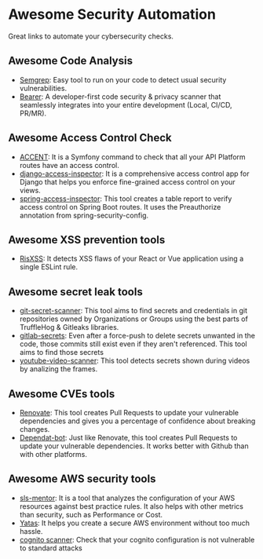 # Awesome Security Automation

Great links to automate your cybersecurity checks.

## Awesome Code Analysis

- [Semgrep](https://github.com/returntocorp/semgrep): Easy tool to run on your code to detect usual security vulnerabilities.
- [Bearer](https://github.com/Bearer/bearer): A developer-first code security & privacy scanner that seamlessly integrates into your entire development (Local, CI/CD, PR/MR).

## Awesome Access Control Check

- [ACCENT](https://github.com/theodo/accent): It is a Symfony command to check that all your API Platform routes have an access control.
- [django-access-inspector](https://github.com/BastienTeissier/django-access-inspector): It is a comprehensive access control app for Django that helps you enforce fine-grained access control on your views.
- [spring-access-inspector](https://github.com/marine-mb/spring-access-inspector): This tool creates a table report to verify access control on Spring Boot routes. It uses the Preauthorize annotation from spring-security-config.

## Awesome XSS prevention tools

- [RisXSS](https://github.com/theodo/RisXSS): It detects XSS flaws of your React or Vue application using a single ESLint rule.

## Awesome secret leak tools

- [git-secret-scanner](https://github.com/padok-team/git-secret-scanner): This tool aims to find secrets and credentials in git repositories owned by Organizations or Groups using the best parts of TruffleHog & Gitleaks libraries.
- [gitlab-secrets](https://github.com/RichardoC/gitlab-secrets): Even after a force-push to delete secrets unwanted in the code, those commits still exist even if they aren't referenced. This tool aims to find those secrets
- [youtube-video-scanner](https://gitlab.com/gitlab-com/gl-security/security-research/video-scanner/youtube-video-scanner): This tool detects secrets shown during videos by analizing the frames.

## Awesome CVEs tools

- [Renovate](https://github.com/renovatebot/renovate): This tool creates Pull Requests to update your vulnerable dependencies and gives you a percentage of confidence about breaking changes.
- [Dependat-bot](https://github.com/dependabot/dependabot-core): Just like Renovate, this tool creates Pull Requests to update your vulnerable dependencies. It works better with Github than with other platforms.

## Awesome AWS security tools

- [sls-mentor](https://github.com/sls-mentor/sls-mentor): It is a tool that analyzes the configuration of your AWS resources against best practice rules. It also helps with other metrics than security, such as Performance or Cost.
- [Yatas](https://github.com/padok-team/yatas-aws): It helps you create a secure AWS environment without too much hassle.
- [cognito scanner](https://github.com/padok-team/cognito-scanner): Check that your cognito configuration is not vulnerable to standard attacks
